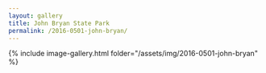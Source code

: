 ```yaml
---
layout: gallery
title: John Bryan State Park
permalink: /2016-0501-john-bryan/
---
```


{% include image-gallery.html folder="/assets/img/2016-0501-john-bryan" %}